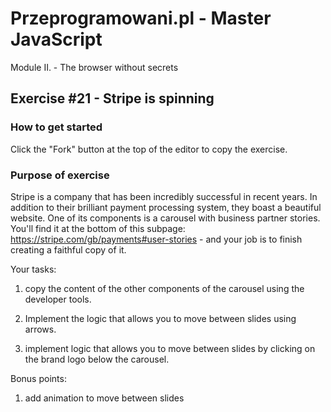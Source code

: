# Przeprogramowani.pl - Master JavaScript

Module II. - The browser without secrets

## Exercise #21 - Stripe is spinning

### How to get started

Click the "Fork" button at the top of the editor to copy the exercise.

### Purpose of exercise

Stripe is a company that has been incredibly successful in recent years. In addition to their brilliant payment processing system, they boast a beautiful website. One of its components is a carousel with business partner stories. You'll find it at the bottom of this subpage: https://stripe.com/gb/payments#user-stories - and your job is to finish creating a faithful copy of it.

Your tasks:

1. copy the content of the other components of the carousel using the developer tools.

2. Implement the logic that allows you to move between slides using arrows.

3. implement logic that allows you to move between slides by clicking on the brand logo below the carousel.

Bonus points:

1. add animation to move between slides
